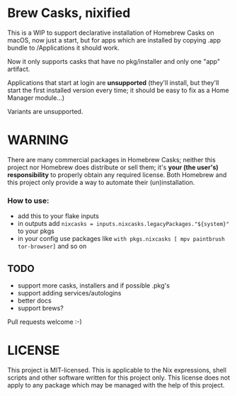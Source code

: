# Brew Casks, nixified

This is a WIP to support declarative installation of Homebrew Casks on macOS, now just a start, but
for apps which are installed by copying .app bundle to /Applications it should work.

Now it only supports casks that have no pkg/installer and only one "app" artifact.

Applications that start at login are **unsupported** (they'll install, but they'll start the first
installed version every time; it should be easy to fix as a Home Manager module...)

Variants are unsupported.

# WARNING

There are many commercial packages in Homebrew Casks; neither this project nor Homebrew does distribute or
sell them; it's **your (the user's) responsibility** to properly obtain any required license. Both Homebrew
and this project only provide a way to automate their (un)installation.

### How to use:

- add this to your flake inputs
- in outputs add ```nixcasks = inputs.nixcasks.legacyPackages."${system}"``` to your pkgs
- in your config use packages like ```with pkgs.nixcasks [ mpv paintbrush tor-browser]``` and so on

## TODO

- support more casks, installers and if possible .pkg's
- support adding services/autologins
- better docs
- support brews?

Pull requests welcome :-)

# LICENSE

This project is MIT-licensed. This is applicable to the Nix expressions, shell scripts and other
software written for this project only. This license does not apply to any package which may be
managed with the help of this project.
